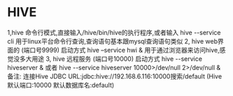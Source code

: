 HIVE
========

1,hive 命令行模式,直接输入/hive/bin/hive的执行程序,或者输入 hive --service cli
       用于linux平台命令行查询,查询语句基本跟mysql查询语句类似
2, hive web界面的 (端口号9999) 启动方式
       hive –service hwi &
用于通过浏览器来访问hive,感觉没多大用途
3, hive 远程服务 (端口号10000) 启动方式
       hive --service hiveserver & 
       或者
       hive --service hiveserver 10000>/dev/null 2>/dev/null &
备注:
       连接Hive JDBC URL:jdbc:hive://192.168.6.116:10000搜索/default     (Hive默认端口:10000  默认数据库名:default)
